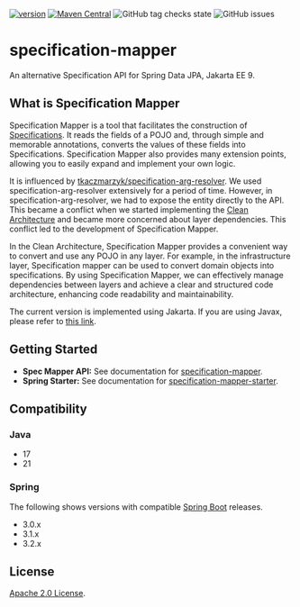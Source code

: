 [![version](https://img.shields.io/github/v/release/softleader/specification-mapper?color=brightgreen&sort=semver)](https://github.com/softleader/specification-mapper/releases/latest)
[![Maven Central](https://img.shields.io/maven-central/v/tw.com.softleader.data.jakarta/specification-mapper-parent?color=orange)](https://central.sonatype.com/search?q=g%3Atw.com.softleader.data.jakarta&smo=true&namespace=tw.com.softleader.data.jakarta)
![GitHub tag checks state](https://img.shields.io/github/checks-status/softleader/specification-mapper/jakarta)
![GitHub issues](https://img.shields.io/github/issues-raw/softleader/specification-mapper)

# specification-mapper

An alternative Specification API for Spring Data JPA, Jakarta EE 9. 

## What is Specification Mapper

Specification Mapper is a tool that facilitates the construction of [Specifications](https://docs.spring.io/spring-data/jpa/docs/current/reference/html/#specifications). It reads the fields of a POJO and, through simple and memorable annotations, converts the values of these fields into Specifications. Specification Mapper also provides many extension points, allowing you to easily expand and implement your own logic.

It is influenced by [tkaczmarzyk/specification-arg-resolver](https://github.com/tkaczmarzyk/specification-arg-resolver). We used specification-arg-resolver extensively for a period of time. However, in specification-arg-resolver, we had to expose the entity directly to the API. This became a conflict when we started implementing the [Clean Architecture](https://blog.cleancoder.com/uncle-bob/2012/08/13/the-clean-architecture.html) and became more concerned about layer dependencies. This conflict led to the development of Specification Mapper.

In the Clean Architecture, Specification Mapper provides a convenient way to convert and use any POJO in any layer. For example, in the infrastructure layer, Specification mapper can be used to convert domain objects into specifications. By using Specification Mapper, we can effectively manage dependencies between layers and achieve a clear and structured code architecture, enhancing code readability and maintainability.

The current version is implemented using Jakarta. If you are using Javax, please refer to [this link](https://github.com/softleader/specification-mapper/tree/javax).

## Getting Started

- **Spec Mapper API:** See documentation for [specification-mapper](./mapper).
- **Spring Starter:** See documentation for [specification-mapper-starter](./starter).

## Compatibility

### Java

- 17
- 21

### Spring

The following shows versions with compatible [Spring Boot](https://spring.io/projects/spring-boot) releases.

- 3.0.x
- 3.1.x
- 3.2.x

## License

[Apache 2.0 License](./LICENSE).
